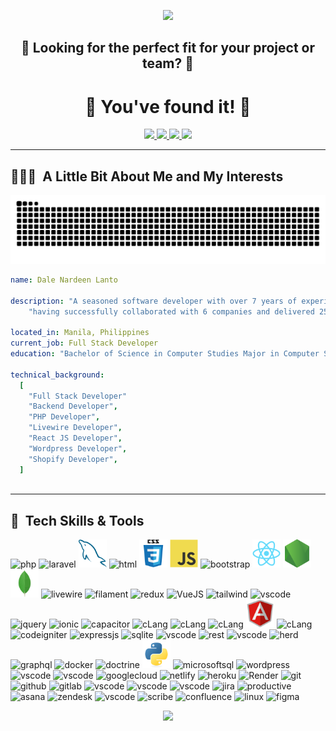 <p align="center">
  <img src="https://capsule-render.vercel.app/api?type=waving&color=gradient&text=Kumusta!&height=100&section=header"/>
</p>

<h2 align="center">
 🧐 Looking for the perfect fit for your project or team? 🤔
</h2>
<h1 align="center">
  🎉 You've found it! 🎊
</h1>

<p align="center">
<a href="https://dalelanto.netlify.app/">
  <img height="50" src="https://user-images.githubusercontent.com/46517096/166972883-f5f1d88c-0246-4374-88ac-ded0f2cf0699.png"/>
</a>
<a href="https://www.linkedin.com/in/dale-nardeen-lanto/">
  <img height="50" src="https://user-images.githubusercontent.com/46517096/166973395-19676cd8-f8ec-4abf-83ff-da8243505b82.png"/>
</a>
<a href="https://dev.to/dalelantowork">
  <img height="50" src="https://user-images.githubusercontent.com/46517096/166974096-7aeecad4-483e-4c85-983f-f4b37b3f794e.png"/>
</a>
<a href="https://www.facebook.com/sora.dayru/">
  <img height="50" src="https://cdn.jsdelivr.net/gh/devicons/devicon/icons/facebook/facebook-plain.svg"/>
</a>
</p>

---

<h2> 👨🏻‍💻 &nbsp;A Little Bit About Me and My Interests</h2>

![Snake animation](https://github.com/GuillaumeFalourd/GuillaumeFalourd/blob/output/github-contribution-grid-snake.svg)

```yaml
name: Dale Nardeen Lanto 

description: "A seasoned software developer with over 7 years of experience in web development,"
    "having successfully collaborated with 6 companies and delivered 25+ projects."

located_in: Manila, Philippines
current_job: Full Stack Developer
education: "Bachelor of Science in Computer Studies Major in Computer Science"

technical_background:
  [
    "Full Stack Developer"
    "Backend Developer",
    "PHP Developer",
    "Livewire Developer",
    "React JS Developer",
    "Wordpress Developer",
    "Shopify Developer",
  ]
  
```
  
---  
  
<h2> 🚀 &nbsp;Tech Skills & Tools</h2>
<p align="left">

<img src="https://cdn.jsdelivr.net/gh/devicons/devicon/icons/php/php-original.svg" alt="php" width="45" height="45"/>
<img src="https://cdn.jsdelivr.net/gh/devicons/devicon/icons/laravel/laravel-original.svg" alt="laravel" width="45" height="45"/>
<img src="https://raw.githubusercontent.com/devicons/devicon/master/icons/mysql/mysql-original.svg" alt="mysql" width="45" height="45" />
<img src="https://cdn.jsdelivr.net/gh/devicons/devicon/icons/html5/html5-original.svg" alt="html" width="45" height="45"/>
<img src="https://raw.githubusercontent.com/devicons/devicon/master/icons/css3/css3-original-wordmark.svg" alt="css3" width="45" height="45" />
<img src="https://raw.githubusercontent.com/devicons/devicon/master/icons/javascript/javascript-original.svg" alt="javascript" width="45" height="45" />
<img src="https://cdn.jsdelivr.net/gh/devicons/devicon@latest/icons/bootstrap/bootstrap-original.svg" alt="bootstrap" width="45" height="45" />

<img src="https://raw.githubusercontent.com/devicons/devicon/master/icons/react/react-original.svg" alt="react" width="45" height="45" />
<img src="https://raw.githubusercontent.com/devicons/devicon/master/icons/nodejs/nodejs-original.svg" alt="nodejs" width="45" height="45" />
<img src="https://raw.githubusercontent.com/devicons/devicon/master/icons/mongodb/mongodb-original.svg" alt="mongodb" width="45" height="45" />
<img src="https://cdn.jsdelivr.net/gh/devicons/devicon/icons/livewire/livewire-original.svg" alt="livewire" width="45" height="45"/>
<img src="https://filamentphp.com/favicon/apple-touch-icon.png?v=w1dBNxT7Wg" alt="filament" width="45" height="45"/>

<img src="https://d33wubrfki0l68.cloudfront.net/0834d0215db51e91525a25acf97433051f280f2f/c30f5/img/redux.svg" alt="redux" width="45" height="45"/>
<img src="https://cdn.jsdelivr.net/gh/devicons/devicon/icons/vuejs/vuejs-original.svg" alt="VueJS" width="45" height="45"/>
<img src="https://cdn.jsdelivr.net/gh/devicons/devicon/icons/tailwindcss/tailwindcss-original.svg" alt="tailwind" width="45" height="45"/>
<img src="https://cdn.jsdelivr.net/gh/devicons/devicon/icons/materialui/materialui-original.svg" alt="vscode" width="45" height="45"/>
<img src="https://cdn.jsdelivr.net/gh/devicons/devicon/icons/jquery/jquery-original.svg" alt="jquery" width="45" height="45"/>
<img src="https://cdn.jsdelivr.net/gh/devicons/devicon/icons/ionic/ionic-original.svg" alt="ionic" width="45" height="45"/>
<img src="https://cdn.jsdelivr.net/gh/devicons/devicon/icons/capacitor/capacitor-original.svg" alt="capacitor" width="45" height="45"/>
<img src="https://cordova.apache.org/static/img/cordova_bot.png" alt="cLang" width="45" height="45"/>
<img src="https://icons.veryicon.com/png/o/file-type/file-type-1/xsl-icon.png" alt="cLang" width="45" height="45"/>
<img src="https://i.pinimg.com/736x/0e/4d/ad/0e4dadb871f049aaae5294b2b7a4aac7.jpg" alt="cLang" width="45" height="45"/>
<img src="https://raw.githubusercontent.com/devicons/devicon/master/icons/angularjs/angularjs-original.svg" alt="angularjs" width="45" height="45" />

<img src="https://cdn.worldvectorlogo.com/logos/stripe-2.svg" alt="cLang" width="45" height="45"/>
<img src="https://cdn.jsdelivr.net/gh/devicons/devicon/icons/codeigniter/codeigniter-plain.svg" alt="codeigniter" width="45" height="45"/>
<img src="https://encrypted-tbn0.gstatic.com/images?q=tbn:ANd9GcSSVRcdjY5wpW2LwKzM2vBgfyRc-lIc4QWXcg&s" alt="expressjs" width="45" height="45"/>
<img src="https://cdn.jsdelivr.net/gh/devicons/devicon/icons/sqlite/sqlite-original.svg" alt="sqlite" width="45" height="45"/>
<img src="https://phpunit.de/img/phpunit.svg" alt="vscode" width="45" height="45"/>
<img src="https://encrypted-tbn0.gstatic.com/images?q=tbn:ANd9GcSoytcXnY9KGGi-mZczVo8b74-aBgl7IzRIjfLQZNowLQ3Ty6mDd1-bAXwOqyNTdDT3Wqg&usqp=CAU" alt="rest" width="45" height="45"/>
<img src="https://xpertlab.com/wp-content/uploads/2020/12/icon-soap.png" alt="vscode" width="45" height="45"/>
<img src="https://herd.laravel.com/images/appicon.png" alt="herd" width="45" height="45"/>
<img src="https://cdn.jsdelivr.net/gh/devicons/devicon/icons/graphql/graphql-plain.svg" alt="graphql" width="45" height="45"/>
<img src="https://cdn.jsdelivr.net/gh/devicons/devicon/icons/docker/docker-original.svg" alt="docker" width="45" height="45"/>
<img src="https://cdn.jsdelivr.net/gh/devicons/devicon/icons/doctrine/doctrine-original.svg" alt="doctrine" width="45" height="45"/>
<img src="https://raw.githubusercontent.com/devicons/devicon/master/icons/python/python-original.svg" alt="python" width="45" height="45"/>
<img src="https://cdn.jsdelivr.net/gh/devicons/devicon/icons/microsoftsqlserver/microsoftsqlserver-original.svg" alt="microsoftsql" width="45" height="45"/>

<img src="https://upload.wikimedia.org/wikipedia/commons/thumb/9/98/WordPress_blue_logo.svg/1024px-WordPress_blue_logo.svg.png" alt="wordpress" width="45" height="45"/>
<img src="https://cdn-icons-png.flaticon.com/512/825/825500.png" alt="vscode" width="45" height="45"/>
<img src="https://cdn.jsdelivr.net/gh/devicons/devicon/icons/amazonwebservices/amazonwebservices-original-wordmark.svg" alt="vscode" width="45" height="45"/>
<img src="https://cdn.jsdelivr.net/gh/devicons/devicon/icons/googlecloud/googlecloud-original.svg" alt="googlecloud" width="45" height="45"/>
<img src="https://cdn.jsdelivr.net/gh/devicons/devicon/icons/netlify/netlify-original.svg" alt="netlify" width="45" height="45"/>
<img src="https://cdn.jsdelivr.net/gh/devicons/devicon/icons/heroku/heroku-original.svg" alt="heroku" width="45" height="45"/>
<img src="https://media.licdn.com/dms/image/v2/D4E0BAQGGDoFoqHtOvA/company-logo_200_200/company-logo_200_200/0/1702595267620/renderco_logo?e=2147483647&v=beta&t=ZYrxKUyruOEupgw5Lr5amgwgBCJq8VXH8r05Qr5CeQc" alt="Render" width="45" height="45"/>

<img src="https://cdn.jsdelivr.net/gh/devicons/devicon/icons/git/git-original.svg" alt="git" width="45" height="45"/>
<img src="https://github.githubassets.com/images/modules/logos_page/GitHub-Mark.png" alt="github" width="45" height="45"/>
<img src="https://cdn.jsdelivr.net/gh/devicons/devicon/icons/gitlab/gitlab-original.svg" alt="gitlab" width="45" height="45"/>
<img src="https://cdn.jsdelivr.net/gh/devicons/devicon/icons/vscode/vscode-original.svg" alt="vscode" width="45" height="45"/>
<img src="https://cdn.jsdelivr.net/gh/devicons/devicon/icons/phpstorm/phpstorm-original.svg" alt="vscode" width="45" height="45"/>
<img src="https://cdn.jsdelivr.net/gh/devicons/devicon/icons/postman/postman-original.svg" alt="vscode" width="45" height="45"/>
<img src="https://cdn.jsdelivr.net/gh/devicons/devicon/icons/jira/jira-original.svg" alt="jira" width="45" height="45"/>
<img src="https://play-lh.googleusercontent.com/UX1JiG_6iXFpBcPg1oYrBM2YfFhOyNflhBQtISPsiBkz8As8bQO8GIq4sFzUtYtVawU" alt="productive" width="45" height="45"/>
<img src="https://cdn.worldvectorlogo.com/logos/asana-logo.svg" alt="asana" width="45" height="45"/>
<img src="https://images.crunchbase.com/image/upload/c_lpad,f_auto,q_auto:eco,dpr_1/v1479214482/dzu3jzthbfkiblk3lesv.png" alt="zendesk" width="45" height="45"/>
<img src="https://cdn.jsdelivr.net/gh/devicons/devicon/icons/slack/slack-original.svg" alt="vscode" width="45" height="45"/>
<img src="https://scribe.knuckles.wtf/img/logo.png" alt="scribe" width="45" height="45"/>
<img src="https://cdn.jsdelivr.net/gh/devicons/devicon/icons/confluence/confluence-original.svg" alt="confluence" width="45" height="45"/>
<img src="https://cdn.jsdelivr.net/gh/devicons/devicon/icons/linux/linux-original.svg" alt="linux" width="45" height="45"/>
<img src="https://cdn.jsdelivr.net/gh/devicons/devicon/icons/figma/figma-original.svg" alt="figma" width="45" height="45"/>   
</p>

<p align="center">
  <img src="https://capsule-render.vercel.app/api?type=waving&color=gradient&height=100&section=footer"/>
</p>
